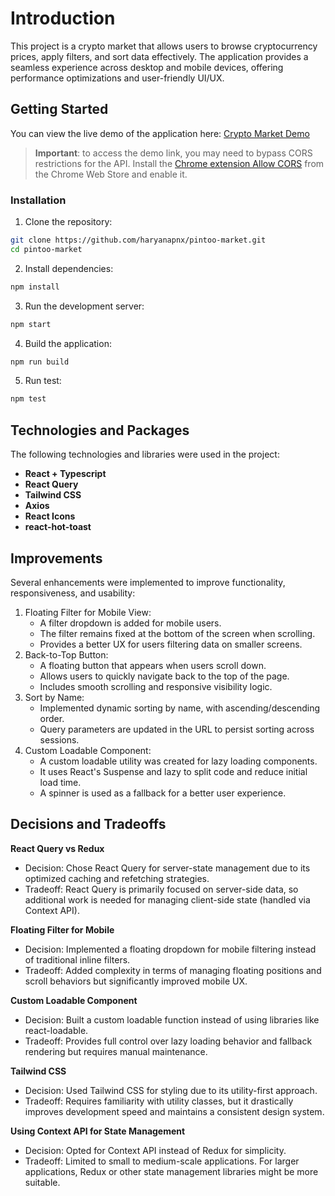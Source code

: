 # Introduction
This project is a crypto market that allows users to browse cryptocurrency prices, apply filters, and sort data effectively. 
The application provides a seamless experience across desktop and mobile devices, offering performance optimizations and user-friendly UI/UX.

## Getting Started
You can view the live demo of the application here:
[Crypto Market Demo](https://pintoo-market.vercel.app/)
> **Important**:
    to access the demo link, you may need to bypass CORS restrictions for the API. Install the [Chrome extension Allow CORS](https://chromewebstore.google.com/detail/allow-cors-access-control/lhobafahddgcelffkeicbaginigeejlf) from the Chrome Web Store and enable it.

### Installation

1.	Clone the repository:

```bash
git clone https://github.com/haryanapnx/pintoo-market.git
cd pintoo-market
```

2.	Install dependencies:
```bash 
npm install 
```


3.	Run the development server:
```bash 
npm start 
```


4.	Build the application:
```bash 
npm run build 
```


5.	Run test:
```bash 
npm test 
```

## Technologies and Packages
The following technologies and libraries were used in the project:
- **React + Typescript**
- **React Query**
- **Tailwind CSS**
- **Axios**
- **React Icons**
- **react-hot-toast**

## Improvements

Several enhancements were implemented to improve functionality, responsiveness, and usability:

1.	Floating Filter for Mobile View:
    - A filter dropdown is added for mobile users.
    - The filter remains fixed at the bottom of the screen when scrolling.
    - Provides a better UX for users filtering data on smaller screens.
2.	Back-to-Top Button:
    - A floating button that appears when users scroll down.
    - Allows users to quickly navigate back to the top of the page.
    - Includes smooth scrolling and responsive visibility logic.
3.	Sort by Name:
    - Implemented dynamic sorting by name, with ascending/descending order.
    - Query parameters are updated in the URL to persist sorting across sessions.
4.	Custom Loadable Component:
    - A custom loadable utility was created for lazy loading components.
    - It uses React's Suspense and lazy to split code and reduce initial load time.
    - A spinner is used as a fallback for a better user experience.

## Decisions and Tradeoffs

**React Query vs Redux**
- Decision: Chose React Query for server-state management due to its optimized caching and refetching strategies.
- Tradeoff: React Query is primarily focused on server-side data, so additional work is needed for managing client-side state (handled via Context API).

**Floating Filter for Mobile**
- Decision: Implemented a floating dropdown for mobile filtering instead of traditional inline filters.
- Tradeoff: Added complexity in terms of managing floating positions and scroll behaviors but significantly improved mobile UX.

**Custom Loadable Component**
- Decision: Built a custom loadable function instead of using libraries like react-loadable.
- Tradeoff: Provides full control over lazy loading behavior and fallback rendering but requires manual maintenance.

**Tailwind CSS**
- Decision: Used Tailwind CSS for styling due to its utility-first approach.
- Tradeoff: Requires familiarity with utility classes, but it drastically improves development speed and maintains a consistent design system.

**Using Context API for State Management**
- Decision: Opted for Context API instead of Redux for simplicity.
- Tradeoff: Limited to small to medium-scale applications. For larger applications, Redux or other state management libraries might be more suitable.

